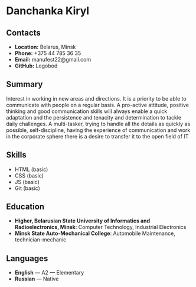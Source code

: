 <head><h1>Danchanka Kiryl</h1></head>

<h2>Contacts</h2>
<ul>
  <li><b>Location:</b> Belarus, Minsk</li>
  <li><b>Phone:</b> +375 44 785 36 35</li>
  <li><b>Email:</b> manufest22@gmail.com</li>
  <li><b>GitHub:</b> Logobod</li>
  </ul>

  <h2>Summary</h2>
  <div>
    Interest in working in new areas and directions.
It is a priority to be able to communicate with people on a regular basis.
A pro-active attitude, positive thinking and good communication skills will always enable a quick 
adaptation and the persistence and tenacity and determination to tackle daily challenges.
A multi-tasker, trying to handle all the details as quickly as possible, self-discipline, having the 
experience of communication and work in the corporate sphere there is a desire to transfer it to 
the open field of IT
  </div>

  <h2>Skills</h2>
  <ul>
    <li>HTML (basic)</li>
    <li>CSS (basic)</li>
    <li>JS (basic)</li>
    <li>Git (basic)</li>
    </ul>
  
  <h2>Education</h2>
  <ul>
  <li><b>Higher, Belarusian State University of Informatics and Radioelectronics, 
Minsk</b>: Computer Technology, Industrial Electronics
</li>
  <li><b>Minsk State Auto-Mechanical College</b>: Automobile Maintenance, technician-mechanic</li>
  </ul>
  
  <h2>Languages</h2>
  <ul>
  <li><b>English</b> — A2 — Elementary</li>
  <li><b>Russian</b> — Native</li>	 
</ul>
